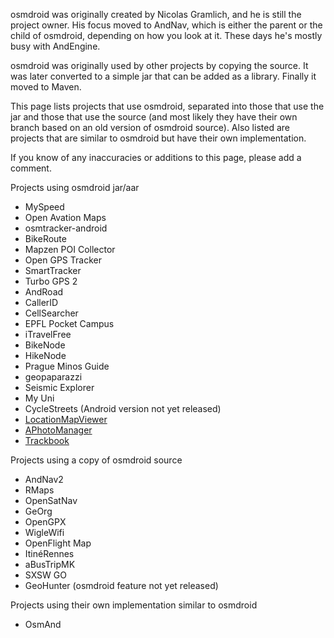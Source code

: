 osmdroid was originally created by Nicolas Gramlich, and he is still the project owner. His focus moved to AndNav, which is either the parent or the child of osmdroid, depending on how you look at it. These days he's mostly busy with AndEngine.

osmdroid was originally used by other projects by copying the source. It was later converted to a simple jar that can be added as a library. Finally it moved to Maven.

This page lists projects that use osmdroid, separated into those that use the jar and those that use the source (and most likely they have their own branch based on an old version of osmdroid source). Also listed are projects that are similar to osmdroid but have their own implementation.

If you know of any inaccuracies or additions to this page, please add a comment.

Projects using osmdroid jar/aar

* MySpeed
* Open Avation Maps
* osmtracker-android
* BikeRoute
* Mapzen POI Collector
* Open GPS Tracker
* SmartTracker
* Turbo GPS 2
* AndRoad
* CallerID
* CellSearcher
* EPFL Pocket Campus
* iTravelFree
* BikeNode
* HikeNode
* Prague Minos Guide
* geopaparazzi
* Seismic Explorer
* My Uni
* CycleStreets (Android version not yet released)
* [LocationMapViewer](https://github.com/k3b/LocationMapViewer)
* [APhotoManager](https://github.com/k3b/APhotoManager/)
* [Trackbook](https://github.com/y20k/trackbook/)

Projects using a copy of osmdroid source

* AndNav2
* RMaps
* OpenSatNav
* GeOrg
* OpenGPX
* WigleWifi
* OpenFlight Map
* ItinéRennes
* aBusTripMK
* SXSW GO
* GeoHunter (osmdroid feature not yet released)

Projects using their own implementation similar to osmdroid

* OsmAnd